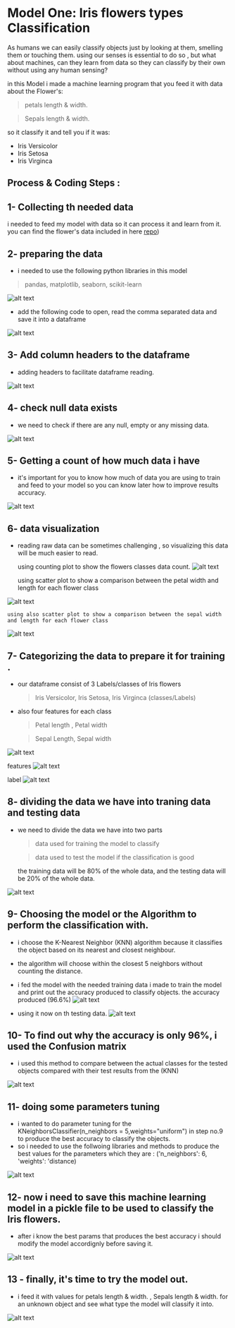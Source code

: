 # Model One: Iris flowers types Classification

As humans we can easily classify objects just by looking at them, smelling them or touching them. using our senses is essential to do so , but what about machines, can they learn from data so they can classify by their own without using any human sensing?

in this Model i made a machine learning program that you feed it with data about the Flower's:
> petals length & width.

> Sepals length & width.

so it classify it and tell you if it was:
- Iris Versicolor
- Iris Setosa
- Iris Virginca

## Process & Coding Steps :

## 1- Collecting th needed data 
i needed to feed my model with data so it can process it and learn from it.
you can find the flower's data included in here [repo](https://github.com/Sp00ky-Ac1on/AI-Machine-Learning-projects/tree/main/AI%20Machine%20Learning%20Classification%20Model/Iris_data))

## 2- preparing the data
 - i needed to use the following python libraries in this model

> pandas, matplotlib, seaborn, scikit-learn

![alt text](screenshots/import.PNG)

 - add the following code to open, read the comma separated data and save it into a dataframe

![alt text](screenshots/iris-2.PNG)

## 3- Add column headers to the dataframe
 - adding headers to facilitate dataframe reading.

![alt text](screenshots/iris-3.PNG)

## 4- check null data exists
- we need to check if there are any null, empty or any missing data.

![alt text](screenshots/iris-4-empty-values.PNG)

## 5- Getting a count of how much data i have
- it's important for you to know how much of data you are using to train and feed to your model so you can know later how to improve results accuracy.

![alt text](screenshots/iris-5-class-numbers.PNG)

## 6- data visualization
- reading raw data can be sometimes challenging , so visualizing this data will be much easier to read.

    using counting plot to show the flowers classes data count.
![alt text](screenshots/iris-6-count-graph.PNG)

    using scatter plot to show a comparison between the petal width and length for each flower class

![alt text](screenshots/iris-6-scatter-graph.PNG)

    using also scatter plot to show a comparison between the sepal width and length for each flower class
![alt text](screenshots/iris-6-scatter-sepal-graph.PNG)

## 7- Categorizing the data to prepare it for training .
- our dataframe consist of 3 Labels/classes of Iris flowers 
    > Iris Versicolor, Iris Setosa, Iris Virginca  (classes/Labels)

- also four features for each class 
    > Petal length , Petal width

    >Sepal Length, Sepal width

![alt text](<screenshots/7- classes & features.PNG>)

features
![alt text](<screenshots/7-2 features.PNG>)

label
![alt text](<screenshots/7-3 label.PNG>)

## 8- dividing the data we have into traning data and testing data
- we need to divide the data we have into two parts 
    > data used for training the model to classify

    > data used to test the model if the classification is good

     the training data will be 80% of the whole data, and the testing data will be 20% of the whole data.

![alt text](<screenshots/8- divide training & testing.PNG>)


## 9- Choosing the model or the Algorithm to perform the classification with.

- i choose the K-Nearest Neighbor (KNN) algorithm because it classifies the object based on its nearest and closest neighbour.

- the algorithm will choose within the closest 5 neighbors without counting the distance.

- i fed the model with the needed training data i made to train the model and print out the accuracy produced to classify objects. the accuracy produced (96.6%)
![alt text](screenshots/knn.PNG)



- using it now on th testing data.
![alt text](screenshots/knn-testing.PNG)


## 10- To find out why the accuracy is only 96%, i used the Confusion matrix

- i used this method to compare between the actual classes for the tested objects compared with their test results from the (KNN)


![alt text](screenshots/confusion_matrix.PNG)


## 11- doing some parameters tuning 

- i wanted to do parameter tuning for the KNeighborsClassifier(n_neighbors = 5,weights="uniform") in step no.9 to produce the best accuracy to classify the objects.
- so i needed to use the follwoing libraries and methods to produce the best values for the parameters which they are :
    ('n_neighbors': 6, 'weights': 'distance)


![alt text](screenshots/params_tuning.PNG)


## 12- now i need to save this machine learning model in a pickle file to be used to classify the Iris flowers.

 - after i know the best params that produces the best accuracy i should modify the model accordignly before saving it.

![alt text](screenshots/pickle_file.PNG)

## 13 - finally, it's time to try the model out.

- i feed it with values for petals length & width. , Sepals length & width. for an unknown object and see what type the model will classify it into.

![alt text](screenshots/trying_the_model.PNG)

